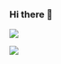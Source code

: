 ### Hi there 👋

![](https://raw.githubusercontent.com/D4sK43nguru/github-stats/master/generated/languages.svg#gh-dark-mode-only)

![](https://raw.githubusercontent.com/D4sK43nguru/github-stats/master/generated/overview.svg#gh-dark-mode-only)


<!--
**D4sK43nguru/D4sK43nguru** is a ✨ _special_ ✨ repository because its `README.md` (this file) appears on your GitHub profile.

Here are some ideas to get you started:

- 🔭 I’m currently working on ...
- 🌱 I’m currently learning ...
- 👯 I’m looking to collaborate on ...
- 🤔 I’m looking for help with ...
- 💬 Ask me about ...
- 📫 How to reach me: ...
- 😄 Pronouns: ...
- ⚡ Fun fact: ...
-->

